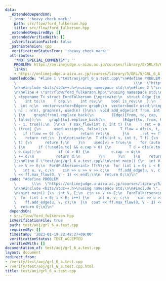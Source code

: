 ```yaml
---
data:
  _extendedDependsOn:
  - icon: ':heavy_check_mark:'
    path: src/flow/ford_fulkerson.hpp
    title: src/flow/ford_fulkerson.hpp
  _extendedRequiredBy: []
  _extendedVerifiedWith: []
  _isVerificationFailed: false
  _pathExtension: cpp
  _verificationStatusIcon: ':heavy_check_mark:'
  attributes:
    '*NOT_SPECIAL_COMMENTS*': ''
    PROBLEM: https://onlinejudge.u-aizu.ac.jp/courses/library/5/GRL/5/GRL_6_A
    links:
    - https://onlinejudge.u-aizu.ac.jp/courses/library/5/GRL/5/GRL_6_A
  bundledCode: "#line 1 \"test/aoj/grl_6_a.test.cpp\"\n#define PROBLEM           \
    \                                                     \\\n  \"https://onlinejudge.u-aizu.ac.jp/courses/library/5/GRL/5/GRL_6_A\"\
    \n\n#include <bits/stdc++.h>\nusing namespace std;\n\n#line 2 \"src/flow/ford_fulkerson.hpp\"\
    \n\n#line 4 \"src/flow/ford_fulkerson.hpp\"\nusing namespace std;\n\ntemplate\
    \ <typename T> struct FordFulkerson {\nprivate:\n  struct Edge {\n    int from;\n\
    \    int to;\n    T cap;\n    int rev;\n    bool is_rev;\n  };\n  T INF = numeric_limits<T>::max();\n\
    \  int n;\n  vector<vector<Edge>> graph;\n  vector<bool> used;\n\npublic:\n  FordFulkerson(int\
    \ n) : n(n), graph(n), used(n) {}\n\n  void add_edge(int from, int to, T cap)\
    \ {\n    graph[from].emplace_back(\n        (Edge){from, to, cap, (int)graph[to].size(),\
    \ false});\n    graph[to].emplace_back(\n        (Edge){to, from, 0, (int)graph[from].size()\
    \ - 1, true});\n  }\n\n  T max_flow(int s, int t) {\n    T ret = 0;\n    while\
    \ (true) {\n      used.assign(n, false);\n      T flow = dfs(s, t, INF);\n   \
    \   if (flow == 0) {\n        return ret;\n      }\n      ret += flow;\n    }\n\
    \    return ret;\n  }\n\nprivate:\n  T dfs(int v, int t, T f) {\n    if (v ==\
    \ t) {\n      return f;\n    }\n    used[v] = true;\n    for (auto &e : graph[v])\
    \ {\n      if (!used[e.to] && e.cap > 0) {\n        T d = dfs(e.to, t, min(f,\
    \ e.cap));\n        if (d > 0) {\n          e.cap -= d;\n          graph[e.to][e.rev].cap\
    \ += d;\n          return d;\n        }\n      }\n    }\n    return 0;\n  }\n\
    };\n#line 8 \"test/aoj/grl_6_a.test.cpp\"\n\nint main() {\n  int V, E;\n  cin\
    \ >> V >> E;\n  FordFulkerson<int> ff(V);\n  for (int i = 0; i < E; i++) {\n \
    \   int u, v, c;\n    cin >> u >> v >> c;\n    ff.add_edge(u, v, c);\n  }\n  cout\
    \ << ff.max_flow(0, V - 1) << endl;\n\n  return 0;\n}\n"
  code: "#define PROBLEM                                                         \
    \       \\\n  \"https://onlinejudge.u-aizu.ac.jp/courses/library/5/GRL/5/GRL_6_A\"\
    \n\n#include <bits/stdc++.h>\nusing namespace std;\n\n#include \"../../src/flow/ford_fulkerson.hpp\"\
    \n\nint main() {\n  int V, E;\n  cin >> V >> E;\n  FordFulkerson<int> ff(V);\n\
    \  for (int i = 0; i < E; i++) {\n    int u, v, c;\n    cin >> u >> v >> c;\n\
    \    ff.add_edge(u, v, c);\n  }\n  cout << ff.max_flow(0, V - 1) << endl;\n\n\
    \  return 0;\n}\n"
  dependsOn:
  - src/flow/ford_fulkerson.hpp
  isVerificationFile: true
  path: test/aoj/grl_6_a.test.cpp
  requiredBy: []
  timestamp: '2023-01-19 22:48:27+09:00'
  verificationStatus: TEST_ACCEPTED
  verifiedWith: []
documentation_of: test/aoj/grl_6_a.test.cpp
layout: document
redirect_from:
- /verify/test/aoj/grl_6_a.test.cpp
- /verify/test/aoj/grl_6_a.test.cpp.html
title: test/aoj/grl_6_a.test.cpp
---
```


